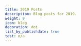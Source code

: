 ```yaml
---
title: 2019 Posts
description: Blog posts for 2019.
weight: 9
icon: blog
decoration: dot
list_by_publishdate: true
test: n/a
---
```

